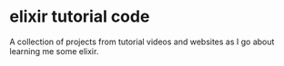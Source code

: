 # elixir tutorial code

A collection of projects from tutorial videos and websites as I go about learning me some elixir.
